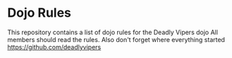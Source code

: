 Dojo Rules
==========

This repository contains a list of dojo rules for the Deadly Vipers dojo
All members should read the rules.
Also don't forget where everything started https://github.com/deadlyvipers
